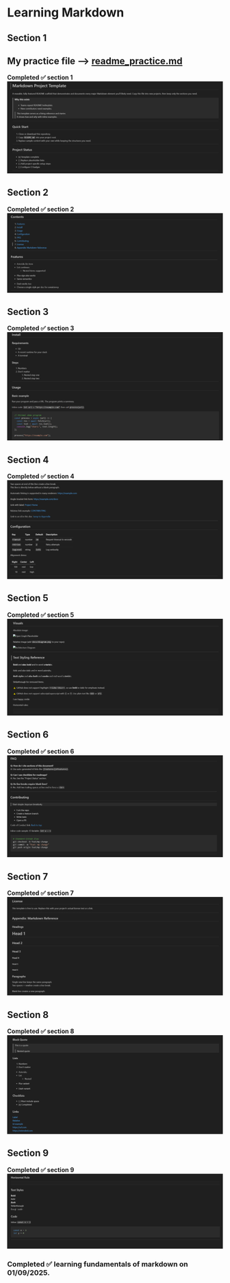 # Learning Markdown 
## Section 1

## My practice file --> [readme_practice.md](https://github.com/akshay-avak/Learning-Markdown/blob/main/readme_practice.md )

**Completed ✅ section 1**
![Section1.png](./Screenshots/Section1.png)


## Section 2
**Completed ✅ section 2**
![Section2.png](./Screenshots/section2.png)


## Section 3
**Completed ✅ section 3**
![Section3.png](./Screenshots/section3.png)


## Section 4
**Completed ✅ section 4**
![Section4.png](./Screenshots/section4.png)



## Section 5
**Completed ✅ section 5**
![Section5.png](./Screenshots/section5.png)  


## Section 6
**Completed ✅ section 6**
![Section 6](./Screenshots/section6.png)

## Section 7
**Completed ✅ section 7**
![section 7](./Screenshots/section7.png)

## Section 8 
**Completed ✅ section 8**
![Section 8](./Screenshots/section8.png)

## Section 9
**Completed ✅ section 9**
![Section 9](./Screenshots/section9.png)


### Completed ✅ learning fundamentals of markdown  on 01/09/2025.